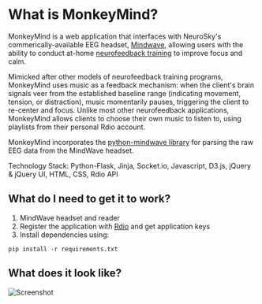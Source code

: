 # What is MonkeyMind?

MonkeyMind is a web application that interfaces with NeuroSky's commerically-available EEG headset, [Mindwave](http://store.neurosky.com/products/mindwave-1), allowing users with the ability to conduct at-home [neurofeedback training](http://en.wikipedia.org/wiki/Neurofeedback) to improve focus and calm. 

Mimicked after other models of neurofeedback training programs, MonkeyMind uses music as a feedback mechanism: when the client's brain signals veer from the established baseline range (indicating movement, tension, or distraction), music momentarily pauses, triggering the client to re-center and focus. Unlike most other neurofeedback applications, MonkeyMind allows clients to choose their own music to listen to, using playlists from their personal Rdio account.


MonkeyMind incorporates the [python-mindwave library](https://github.com/akloster/python-mindwave/tree/master/pymindwave) for parsing the raw EEG data from the MindWave headset.

Technology Stack: Python-Flask, Jinja, Socket.io, Javascript, D3.js, jQuery & jQuery UI, HTML, CSS, Rdio API

## What do I need to get it to work?

1. MindWave headset and reader
2. Register the application with [Rdio](http://www.rdio.com/developers/) and get application keys
3. Install dependencies using:
```
pip install -r requirements.txt
```

## What does it look like?
![Screenshot](https://raw.github.com/jpjane89/monkeymind/master/Screenshots/Progress.png)